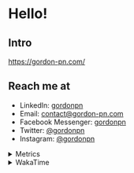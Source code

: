 # Hello!

## Intro

<https://gordon-pn.com/>

## Reach me at

- LinkedIn: [gordonpn](https://www.linkedin.com/in/gordonpn/)
- Email: [contact@gordon-pn.com](mailto:contact@gordon-pn.com)
- Facebook Messenger: [gordonpn](https://www.messenger.com/t/Gordonpn)
- Twitter: [@gordonpn](https://twitter.com/Gordonpn)
- Instagram: [@gordonpn](https://www.instagram.com/gordonpn/)

<details>
  <summary>Metrics</summary>

  <img align="center" src="https://github.com/gordonpn/gordonpn/blob/master/github-metrics.svg" alt="GitHub Metrics">

</details>

<details>
  <summary>WakaTime</summary>

  <!--START_SECTION:waka-->
📊 **This Week I Spent My Time On** 

```text
💬 Programming Languages: 
Other                    14 hrs 41 mins      ██████████████████████░░░   88.25 % 
TypeScript               1 hr 7 mins         ██░░░░░░░░░░░░░░░░░░░░░░░   06.77 % 
Java                     26 mins             █░░░░░░░░░░░░░░░░░░░░░░░░   02.62 % 
Python                   13 mins             ░░░░░░░░░░░░░░░░░░░░░░░░░   01.38 % 
GitIgnore file           4 mins              ░░░░░░░░░░░░░░░░░░░░░░░░░   00.48 % 

🔥 Editors: 
Chrome                   6 hrs 40 mins       ██████████░░░░░░░░░░░░░░░   40.08 % 
Firefox                  2 hrs 56 mins       ████░░░░░░░░░░░░░░░░░░░░░   17.70 % 
Slack                    2 hrs 2 mins        ███░░░░░░░░░░░░░░░░░░░░░░   12.27 % 
IntelliJ IDEA            1 hr 57 mins        ███░░░░░░░░░░░░░░░░░░░░░░   11.74 % 
Messages                 1 hr 15 mins        ██░░░░░░░░░░░░░░░░░░░░░░░   07.56 % 
```


 Last Updated on 23/07/2025 16:33:53 UTC
<!--END_SECTION:waka-->
</details>
